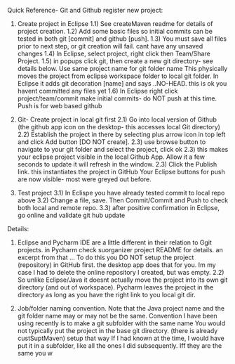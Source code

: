 Quick Reference- Git and Github register new project:
1) Create project in Eclipse
	1.1) See createMaven readme for details of project creation.
	1.2) Add some basic files so initial commits can be tested in both git [commit] and github [push].
	1.3) You must save all files prior to next step, or git creation will fail.  cant have any unsaved changes
	1.4) In Eclipse, select project, right click then Team/Share Project.
	1.5) in popups click git, then create a new git directory- see details below. 
		Use same project name for git folder name
	  	This physically moves the project from eclipse workspace folder to local git folder.
	  	In Eclipse it adds git decoration [name] and says ..NO-HEAD.  this is ok you havent committed any files yet
	1.6) In Eclipse right click project/team/commit
		make initial commits- do NOT push at this time.  Push is for web based github
	  	
2) Git- Create project in local git first
	2.1) Go into local version of Github (the github app icon on the desktop- this accesses local Git directory)
	2.2) Establish the project in there by selecting plus arrow icon in top left and click Add button [DO NOT create].
	2.3) use browse button to navigate to your git folder and select the project, click ok
	2.3) this makes your eclipse project visible in the local Github App.  Allow it a few seconds to update
		 it will refresh in the window.
	2.3) Click the Publish link.  this instantiates the project in GitHub
		Your Eclipse buttons for push are now visible- most were greyed out before.	
    
3) Test project
	3.1) In Eclispe you have already tested commit to local repo above
	3.2) Change a file, save.  Then Commit/Commit and Push to check both local and remote repo.
	3.3) after positive confirmation in Eclipse, go online and validate git hub update

Details:
1) Eclipse and Pycharm IDE are a little different in their relation to Ggit projects.  in Pycharm check suorganizer project 
README for details.  an excerpt from that
 ... To do this you DO NOT setup the project (repository) in GitHub first.  the desktop app does
    that for you.  Im my case I had to delete the online repository I created, but was empty.
    2.2) So unlike Eclipse/Java it doesnt actually move the project into its own git directory (and out of workspace).  Pycharm
    leaves the project in the directory as long as you have the right link to you local git dir.


2) Job/folder naming convention.  Note that the Java project name and the git folder name may or may not be the same. 
	Convention I have been using recently is to make a git subfolder with the same name 
	You would not typically put the project in the base git directory. (there is already custSuptMaven) setup that way
	If I had known at the time, I would have put it in a subfolder, like all the ones I did subsequently.
	Iff they are the same you w

